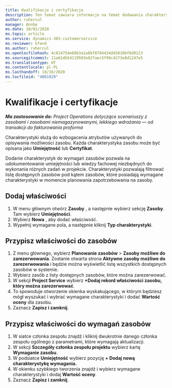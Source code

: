 ```yaml
---
title: Kwalifikacje i certyfikacje
description: Ten temat zawiera informacje na temat dodawania charakterystyk kwalifikacji i certyfikacji do zasobów.
author: ruhercul
manager: Annbe
ms.date: 10/01/2020
ms.topic: article
ms.service: dynamics-365-customerservice
ms.reviewer: kfend
ms.author: ruhercul
ms.openlocfilehash: 4c814754e68b3a1a8bf8784434d45010bf8d0123
ms.sourcegitcommit: 11a61db54119503e82faec5f99c4273e8d1247e5
ms.translationtype: HT
ms.contentlocale: pl-PL
ms.lasthandoff: 10/16/2020
ms.locfileid: "4081929"
---
```

# <a name="skills-and-certifications"></a>Kwalifikacje i certyfikacje
_**Ma zastosowanie do:** Project Operations dotyczące scenariuszy z zasobami i zasobami niemagazynowanymi, lekkiego wdrażania — od transakcji do fakturowania proforma_

Charakterystyki służą do wzbogacenia atrybutów używanych do opisywania możliwości zasobu. Każda charakterystyka zasobu może być opisana jako **Umiejętność** lub **Certyfikat**.

Dodanie charakterystyk do wymagań zasobów pozwala na udokumentowanie umiejętności lub wiedzy fachowej niezbędnych do wykonania różnych zadań w projekcie. Charakterystyki pozwalają filtrować listę dostępnych zasobów pod kątem zasobów, które posiadają wymagane charakterystyki w momencie planowania zapotrzebowania na zasoby.

## <a name="add-characteristics"></a>Dodaj właściwości

1. W menu głównym otwórz **Zasoby** , a następnie wybierz sekcję **Zasoby**. Tam wybierz **Umiejętności**.
2. Wybierz **Nowa** , aby dodać właściwość.
3. Wypełnij wymagane pola, a następnie kliknij **Typ charakterystyki**.

## <a name="assign-characteristics-to-resources"></a>Przypisz właściwości do zasobów

1. Z menu głównego, wybierz **Planowanie zasobów** > **Zasoby możliwe do zarezerwowania**. Zostanie otwarta strona **Aktywne zasoby możliwe do zarezerwowania** i będzie można wyświetlić listę wszystkich dostępnych zasobów w systemie.
2. Wybierz zasób z listy dostępnych zasobów, które można zarezerwować.
3. W sekcji **Project Service** wybierz **+Dodaj rekord właściwości zasobu, który można zarezerwować**.
4. To spowoduje otworzenie okienka wyskakującego, w którym będziesz mógł wyszukać i wybrać wymagane charakterystyki i dodać **Wartość oceny** dla zasobu.
5. Zaznacz **Zapisz i zamknij**.

## <a name="assign-characteristics-to-resource-requirements"></a>Przypisz właściwości do wymagań zasobów

1. W siatce członka zespołu znajdź i kliknij dwukrotnie danego członka zespołu ogólnego z parametrami, które wymagają aktualizacji.
2. W sekcji **Szczegóły członka zespołu projektu** wybierz kartę **Wymaganie zasobu**.
3. W podsiatce **Umiejętność** wybierz pozycję **+ Dodaj nową charakterystykę wymagania.**
4. W okienku szybkiego tworzenia znajdź i wybierz wymagane charakterystyki i dodaj **Wartość oceny**.
5. Zaznacz **Zapisz i zamknij**.
